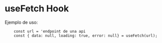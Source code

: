 # useFetch Hook

Ejemplo de uso:
```
    const url = 'endpoint de una api
    const { data: null, loading: true, error: null} = useFetch(url);
```